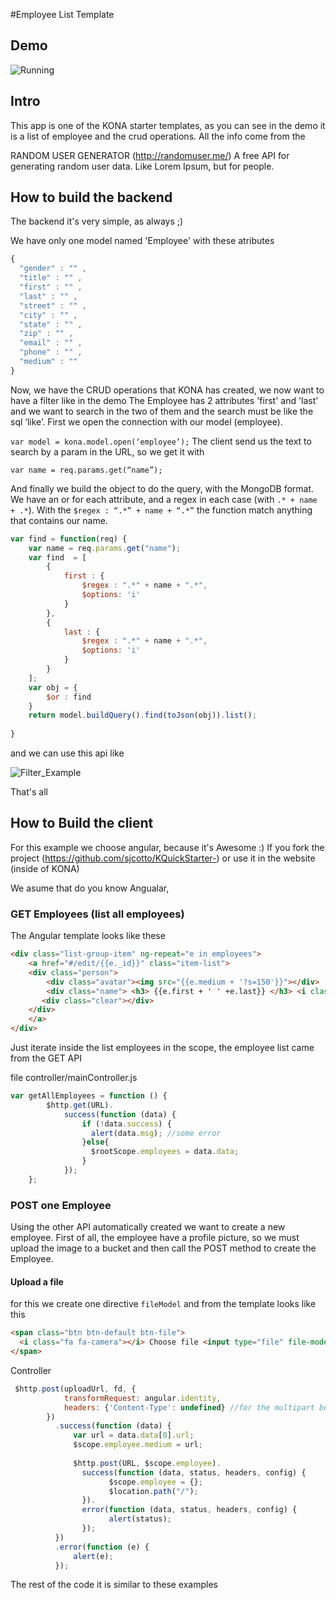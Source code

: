 
#Employee List Template

## Demo

![Running](http://i.imgur.com/ydKaSAm.gif)

## Intro

This app is one of the KONA starter templates, as you can see in the demo it is a list of employee and the crud operations.
All the info come from the

RANDOM USER GENERATOR (http://randomuser.me/)
A free API for generating random user data. Like Lorem Ipsum, but for people.


## How to build the backend

The backend it's very simple, as always ;)

We have only one model named 'Employee' with these atributes

```js
{
  "gender" : "" ,
  "title" : "" ,
  "first" : "" ,
  "last" : "" ,
  "street" : "" ,
  "city" : "" ,
  "state" : "" ,
  "zip" : "" ,
  "email" : "" , 
  "phone" : "" ,
  "medium" : ""
}
```

Now, we have the CRUD operations that KONA has created, we now want to have a filter like in the demo
The Employee has 2 attributes 'first' and 'last' and we want to search in the two of them and the search must be like the sql ‘like’.
First we open the connection with our model (employee).

```var model = kona.model.open(‘employee’);```
The client send us the text to search by a param in the URL, so we get it with

```var name = req.params.get(“name”);```

And finally we build the object to do the query, with the MongoDB format.
We have an or for each attribute, and a regex in each case (with ```.* + name + .*```).
With the ```$regex : “.*” + name + “.*”``` the function match anything that contains our name.


```js
var find = function(req) {
    var name = req.params.get("name");
    var find  = [
        {
            first : {
                $regex : ".*" + name + ".*",
                $options: 'i'
            }    
        },
        {
            last : {
                $regex : ".*" + name + ".*",
                $options: 'i'
            }    
        }
    ];
    var obj = {
        $or : find
    }
    return model.buildQuery().find(toJson(obj)).list();
    
}
```

and we can use this api like

![Filter_Example](http://i.imgur.com/8iKL6hk.png)

That's all

## How to Build the client

For this example we choose angular, because it's Awesome :)
If you fork the project (https://github.com/sjcotto/KQuickStarter-) or use it in the website (inside of KONA)

We asume that do you know Angualar,

### GET Employees (list all employees)

The Angular template looks like these

```html
<div class="list-group-item" ng-repeat="e in employees">
    <a href="#/edit/{{e._id}}" class="item-list">
    <div class="person">
        <div class="avatar"><img src="{{e.medium + '?s=150'}}"></div>
        <div class="name"> <h3> {{e.first + ' ' +e.last}} </h3> <i class="fa fa-chevron-right pull-right"></i>    </div>
       <div class="clear"></div>
    </div>
    </a>
</div>
```

Just iterate inside the list employees in the scope, the employee list came from the GET API

file controller/mainController.js
```js
var getAllEmployees = function () {
        $http.get(URL).
            success(function (data) {
                if (!data.success) {
                  alert(data.msg); //some error
                }else{
                  $rootScope.employees = data.data;
                }
            });
    };
```

### POST one Employee

Using the other API automatically created we want to create a new employee.
First of all, the employee have a profile picture, so we must upload the image to a bucket and then call the POST method to create the Employee.

#### Upload a file

for this we create one directive ```fileModel```
and from the template looks like this

```html
<span class="btn btn-default btn-file">
  <i class="fa fa-camera"></i> Choose file <input type="file" file-model="myFile " accept="image/*"/>
</span>
```

Controller

```js
 $http.post(uploadUrl, fd, {
            transformRequest: angular.identity,
            headers: {'Content-Type': undefined} //for the multipart boundary (the browser need it)
        })
          .success(function (data) {
              var url = data.data[0].url;
              $scope.employee.medium = url;
              
              $http.post(URL, $scope.employee).
                success(function (data, status, headers, config) {
                      $scope.employee = {};
                      $location.path("/");
                }).
                error(function (data, status, headers, config) {
                      alert(status);
                });
          })
          .error(function (e) {
              alert(e);
          });
```

The rest of the code it is similar to these examples
